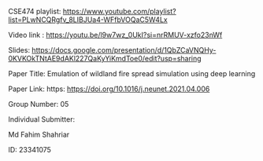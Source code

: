 CSE474 playlist: https://www.youtube.com/playlist?list=PLwNCQRgfv_8LIBJUa4-WFfbVOQaC5W4Lx

Video link : https://youtu.be/l9w7wz_0UkI?si=nrRMUV-xzfo23nWf

Slides: https://docs.google.com/presentation/d/1QbZCaVNQHy-0KVKOkTNtAE9dAKl227QaKyYiKmdToe0/edit?usp=sharing

Paper Title: Emulation of wildland fire spread simulation using deep learning

Paper Link: https: https://doi.org/10.1016/j.neunet.2021.04.006

Group Number: 05

Individual Submitter:

Md Fahim Shahriar

ID: 23341075
